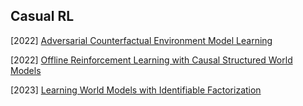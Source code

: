 ## Casual RL

[2022] [Adversarial Counterfactual Environment Model Learning](https://arxiv.org/abs/2206.04890)

[2022] [Offline Reinforcement Learning with Causal Structured World Models](https://arxiv.org/abs/2206.01474)

[2023] [Learning World Models with Identifiable Factorization](https://arxiv.org/abs/2306.06561)